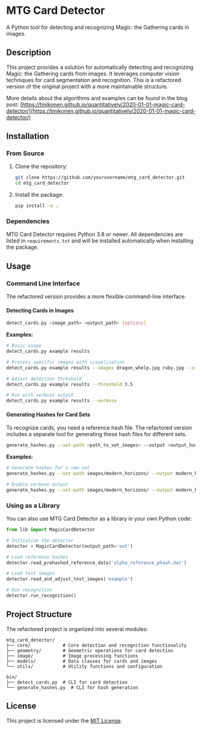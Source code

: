 # MTG Card Detector

A Python tool for detecting and recognizing Magic: the Gathering cards in images.

## Description

This project provides a solution for automatically detecting and recognizing Magic: the Gathering cards from images. It leverages computer vision techniques for card segmentation and recognition. This is a refactored version of the original project with a more maintainable structure.

More details about the algorithms and examples can be found in the blog post: [https://tmikonen.github.io/quantitatively/2020-01-01-magic-card-detector/](https://tmikonen.github.io/quantitatively/2020-01-01-magic-card-detector/)

## Installation

### From Source

1. Clone the repository:
   ```bash
   git clone https://github.com/yourusername/mtg_card_detector.git
   cd mtg_card_detector
   ```

2. Install the package:
   ```bash
   pip install -e .
   ```

### Dependencies

MTG Card Detector requires Python 3.8 or newer. All dependencies are listed in `requirements.txt` and will be installed automatically when installing the package.

## Usage

### Command Line Interface

The refactored version provides a more flexible command-line interface.

#### Detecting Cards in Images

```bash
detect_cards.py <image_path> <output_path> [options]
```

**Examples:**

```bash
# Basic usage
detect_cards.py example results

# Process specific images with visualization
detect_cards.py example results --images dragon_whelp.jpg ruby.jpg --visual

# Adjust detection threshold
detect_cards.py example results --threshold 3.5

# Run with verbose output
detect_cards.py example results --verbose
```

#### Generating Hashes for Card Sets

To recognize cards, you need a reference hash file. The refactored version includes a separate tool for generating these hash files for different sets.

```bash
generate_hashes.py --set-path <path_to_set_images> --output <output_hash_file>
```

**Examples:**

```bash
# Generate hashes for a new set
generate_hashes.py --set-path images/modern_horizons/ --output modern_horizons_phash.dat

# Enable verbose output
generate_hashes.py --set-path images/modern_horizons/ --output modern_horizons_phash.dat --verbose
```

### Using as a Library

You can also use MTG Card Detector as a library in your own Python code:

```python
from lib import MagicCardDetector

# Initialize the detector
detector = MagicCardDetector(output_path='out')

# Load reference hashes
detector.read_prehashed_reference_data('alpha_reference_phash.dat')

# Load test images
detector.read_and_adjust_test_images('example')

# Run recognition
detector.run_recognition()
```

## Project Structure

The refactored project is organized into several modules:

```
mtg_card_detector/
├── core/            # Core detection and recognition functionality
├── geometry/        # Geometric operations for card detection
├── image/           # Image processing functions
├── models/          # Data classes for cards and images
└── utils/           # Utility functions and configuration

bin/
├── detect_cards.py  # CLI for card detection
└── generate_hashes.py  # CLI for hash generation
```

## License

This project is licensed under the [MIT License](LICENSE).